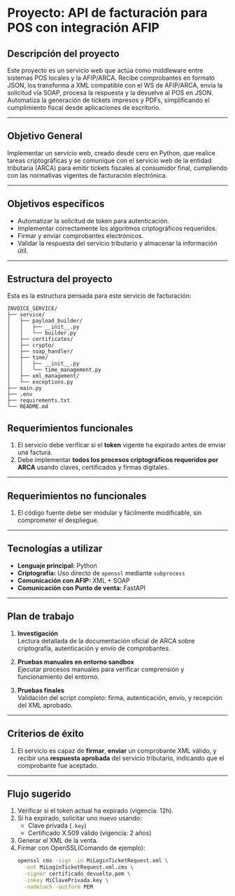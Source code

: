 # Proyecto: API de facturación para POS con integración AFIP

## Descripción del proyecto

Este proyecto es un servicio web que actúa como middleware entre sistemas POS locales y la AFIP/ARCA. Recibe comprobantes en formato JSON, los transforma a XML compatible con el WS de AFIP/ARCA, envía la solicitud vía SOAP, procesa la respuesta y la devuelve al POS en JSON. Automatiza la generación de tickets impresos y PDFs, simplificando el cumplimiento fiscal desde aplicaciones de escritorio.

---

## Objetivo General

Implementar un servicio web, creado desde cero en Python, que realice tareas criptográficas y se comunique con el servicio web de la entidad tributaria (ARCA) para emitir tickets fiscales al consumidor final, cumpliendo con las normativas vigentes de facturación electrónica.

---

## Objetivos específicos

- Automatizar la solicitud de token para autenticación.
- Implementar correctamente los algoritmos criptográficos requeridos.
- Firmar y enviar comprobantes electrónicos.
- Validar la respuesta del servicio tributario y almacenar la información útil.

---

## Estructura del proyecto

Esta es la estructura pensada para este servicio de facturación:

```text
INVOICE_SERVICE/
├── service/
│   ├── payload_builder/
│   │   ├── __init__.py
│   │   └── builder.py
│   ├── certificates/
│   ├── crypto/
│   ├── soap_handler/
│   ├── time/
│   │   ├── __init__.py
│   │   └── time_management.py
│   ├── xml_management/
│   └── exceptions.py
├── main.py
├── .env
├── requirements.txt
└── README.md
```

## Requerimientos funcionales

1. El servicio debe verificar si el **token** vigente ha expirado antes de enviar una factura.
2. Debe implementar **todos los procesos criptográficos requeridos por ARCA** usando claves, certificados y firmas digitales.

---

## Requerimientos no funcionales

1. El código fuente debe ser modular y fácilmente modificable, sin comprometer el despliegue.

---

## Tecnologías a utilizar

- **Lenguaje principal:** Python  
- **Criptografía:** Uso directo de `openssl` mediante `subprocess`  
- **Comunicación con AFIP:** XML + SOAP
- **Comunicación con Punto de venta:** FastAPI

---

## Plan de trabajo

1. **Investigación**  
   Lectura detallada de la documentación oficial de ARCA sobre criptografía, autenticación y envío de comprobantes.

2. **Pruebas manuales en entorno sandbox**  
   Ejecutar procesos manuales para verificar comprensión y funcionamiento del entorno.

3. **Pruebas finales**  
   Validación del script completo: firma, autenticación, envío, y recepción del XML aprobado.

---

## Criterios de éxito

1. El servicio es capaz de **firmar**, **enviar** un comprobante XML válido, y recibir una **respuesta aprobada** del servicio tributario, indicando que el comprobante fue aceptado.

---

## Flujo sugerido

1. Verificar si el token actual ha expirado (vigencia: 12h).
2. Si ha expirado, solicitar uno nuevo usando:
   - Clave privada (`.key`)
   - Certificado X.509 válido (vigencia: 2 años)
3. Generar el XML de la venta.
4. Firmar con OpenSSL(Comando de ejemplo):
   ```bash
   openssl cms -sign -in MiLoginTicketRequest.xml \
     -out MiLoginTicketRequest.xml.cms \
     -signer certificado_devuelto.pem \
     -inkey MiClavePrivada.key \
     -nodetach -outform PEM